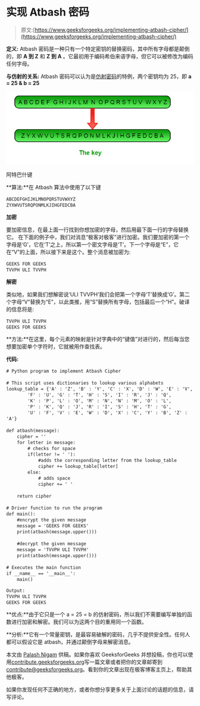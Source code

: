 # 实现 Atbash 密码

> 原文:[https://www.geeksforgeeks.org/implementing-atbash-cipher/](https://www.geeksforgeeks.org/implementing-atbash-cipher/)

**定义:** Atbash 密码是一种只有一个特定密钥的替换密码，其中所有字母都是颠倒的，即 **A 到 Z** 和 **Z 到 A** 。它最初用于编码希伯来语字母，但它可以被修改为编码任何字母。

**与仿射的关系:** Atbash 密码可以认为是[仿射密码](https://www.geeksforgeeks.org/implementation-affine-cipher/)的特例，两个密钥均为 25，即 **a = 25 & b = 25**

![](img/96968efb27523e969a605ece82e0bcb4.png)

阿特巴什键

**算法:**在 Atbash 算法中使用了以下键

```
ABCDEFGHIJKLMNOPQRSTUVWXYZ
ZYXWVUTSRQPONMLKJIHGFEDCBA

```

**加密**

要加密信息，在最上面一行找到你想加密的字母，然后用最下面一行的字母替换它。
在下面的例子中，我们对消息“极客对极客”进行加密。我们要加密的第一个字母是‘G’，它在‘T’之上，所以第一个密文字母是‘T’。下一个字母是“E”，它在“V”的上面，所以接下来是这个。整个消息被加密为:

```
GEEKS FOR GEEKS
TVVPH ULI TVVPH

```

**解密**

类似地，如果我们想解密说‘ULI TVVPH’我们会把第一个字母‘T’替换成‘G’。第二个字母“V”替换为“E”，以此类推，用“S”替换所有字母，包括最后一个“H”。破译的信息将是:

```
TVVPH ULI TVVPH
GEEKS FOR GEEKS

```

**方法:**在这里，每个元素的映射是针对字典中的“键值”对进行的，然后每当您想要加密单个字符时，它就被用作查找表。

**代码:**

```
# Python program to implement Atbash Cipher

# This script uses dictionaries to lookup various alphabets
lookup_table = {'A' : 'Z', 'B' : 'Y', 'C' : 'X', 'D' : 'W', 'E' : 'V',
        'F' : 'U', 'G' : 'T', 'H' : 'S', 'I' : 'R', 'J' : 'Q',
        'K' : 'P', 'L' : 'O', 'M' : 'N', 'N' : 'M', 'O' : 'L',
        'P' : 'K', 'Q' : 'J', 'R' : 'I', 'S' : 'H', 'T' : 'G',
        'U' : 'F', 'V' : 'E', 'W' : 'D', 'X' : 'C', 'Y' : 'B', 'Z' : 'A'}

def atbash(message):
    cipher = ''
    for letter in message:
        # checks for space
        if(letter != ' '):
            #adds the corresponding letter from the lookup_table
            cipher += lookup_table[letter]
        else:
            # adds space
            cipher += ' '

    return cipher

# Driver function to run the program
def main():
    #encrypt the given message
    message = 'GEEKS FOR GEEKS'
    print(atbash(message.upper()))

    #decrypt the given message
    message = 'TVVPH ULI TVVPH'
    print(atbash(message.upper()))

# Executes the main function
if __name__ == '__main__':
    main()
```

```
Output:
TVVPH ULI TVVPH
GEEKS FOR GEEKS

```

**优点:**由于它只是一个 a = 25 = b 的仿射密码，所以我们不需要编写单独的函数进行加密和解密。我们可以为这两个目的重用同一个函数。

**分析:**它有一个常量密钥，是最容易破解的密码，几乎不提供安全性。任何人都可以假设它是 atbash，并通过颠倒字母来解密消息。

本文由 [Palash Nigam](https://www.linkedin.com/in/palash25) 供稿。如果你喜欢 GeeksforGeeks 并想投稿，你也可以使用[contribute.geeksforgeeks.org](http://www.contribute.geeksforgeeks.org)写一篇文章或者把你的文章邮寄到 contribute@geeksforgeeks.org。看到你的文章出现在极客博客主页上，帮助其他极客。

如果你发现任何不正确的地方，或者你想分享更多关于上面讨论的话题的信息，请写评论。